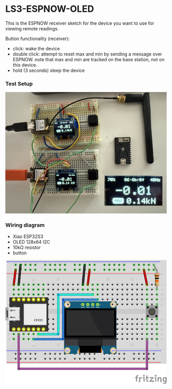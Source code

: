 # LS3-ESPNOW-OLED

This is the ESPNOW receiver sketch for the device you want to use for viewing remote readings.

Button functionality (receiver):
  - click: wake the device
  - double click: attempt to reset max and min by sending a message over ESPNOW. note that max and min are tracked on the base station, not on this device.
  - hold (3 seconds) sleep the device

### Test Setup
![](../LS3-BLE-OLED-ESPNOW/esp32-breadboard.jpg)

### Wiring diagram
- Xiao ESP32S3
- OLED 128x64 I2C
- 10kΩ resistor
- button
  
![Fritzing Part](../LS3-BLE-OLED-ESPNOW/xiao-oled-button.png)
